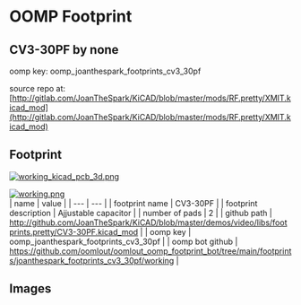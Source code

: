 # OOMP Footprint  
## CV3-30PF  by none  
  
oomp key: oomp_joanthespark_footprints_cv3_30pf  
  
source repo at: [http://gitlab.com/JoanTheSpark/KiCAD/blob/master/mods/RF.pretty/XMIT.kicad_mod](http://gitlab.com/JoanTheSpark/KiCAD/blob/master/mods/RF.pretty/XMIT.kicad_mod)  
## Footprint  
  
[![working_kicad_pcb_3d.png](working_kicad_pcb_3d_600.png)](working_kicad_pcb_3d.png)  
  
[![working.png](working_600.png)](working.png)  
| name | value | 
| --- | --- | 
| footprint name | CV3-30PF | 
| footprint description | Ajjustable capacitor | 
| number of pads | 2 | 
| github path | http://github.com/JoanTheSpark/KiCAD/blob/master/demos/video/libs/footprints.pretty/CV3-30PF.kicad_mod | 
| oomp key | oomp_joanthespark_footprints_cv3_30pf | 
| oomp bot github | https://github.com/oomlout/oomlout_oomp_footprint_bot/tree/main/footprints/joanthespark_footprints_cv3_30pf/working | 
## Images  
